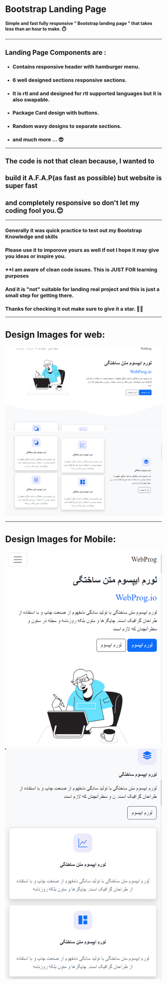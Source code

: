 # **Bootstrap Landing Page**

#### Simple and fast fully responsive " Bootstrap landing page " that takes less than an hour to make. ⏱️

---

## Landing Page Components are :

- ### Contains responsive header with hamburger menu.
- ### 6 well designed sections responsive sections.
- ### It is rtl and and designed for rtl supported languages but it is also swapable.
- ### Package Card design with buttons.
- ### Random wavy designs to separate sections.
- ### and much more **...** 😎

---

## **The code is not that clean because, I wanted to**

## **build it A.F.A.P(as fast as possible) but website is super fast** 
## **and completely responsive so don't let my coding fool you.😊**

---

### Generally it was quick practice to test out my Bootstrap Knowledge and skills
### Please use it to imporove yours as well if not I hope it may give you ideas or inspire you.
### **I am aware of clean code issues. **This is JUST FOR learning purposes** 
### And it is "not" suitable for landing real project and this is **just a small step for getting there**.
### Thanks for checking it out make sure to give it a star. 🥰🍷

---

# Design Images for web:

![First](Design_Image/first.png)
![Second](Design_Image/Second.png)

---

# Design Images for Mobile:

![First Mobile](Design_Image/first-Mobile.png)

![Second Mobile](Design_Image/Second-Mobile.png)
